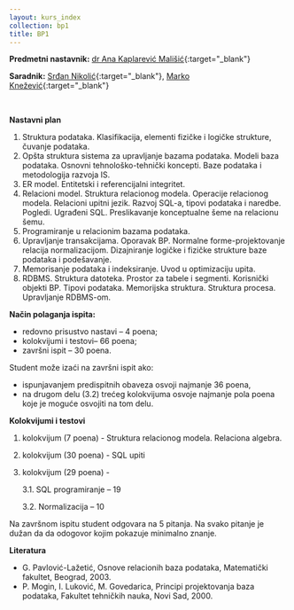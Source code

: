 ```yaml
---
layout: kurs_index
collection: bp1
title: BP1
---
```


**Predmetni nastavnik:** [dr Ana Kaplarević Mališić](https://imi.pmf.kg.ac.rs/index.php?option=com_content&task=view&id=327&Itemid=77){:target="_blank"}

**Saradnik:** [Srđan Nikolić](https://imi.pmf.kg.ac.rs/index.php?id=2776&page=nastavnik){:target="_blank"}, [Marko Knežević](https://imi.pmf.kg.ac.rs/index.php?id=5717&page=nastavnik){:target="_blank"}
&nbsp;

&nbsp;

**Nastavni plan**

1.    Struktura podataka. Klasifikacija, elementi fizičke i logičke strukture, čuvanje podataka.
2.    Opšta struktura sistema za upravljanje bazama podataka. Modeli baza podataka. Osnovni tehnološko-tehnički koncepti. Baze podataka i metodologija razvoja IS.
3.    ER model. Entitetski i referencijalni integritet.
4.    Relacioni model. Struktura relacionog modela. Operacije relacionog modela. Relacioni upitni jezik. Razvoj SQL-a, tipovi podataka i naredbe. Pogledi. Ugrađeni SQL. Preslikavanje konceptualne šeme na relacionu šemu.
5.    Programiranje u relacionim bazama podataka.
6.    Upravljanje transakcijama. Oporavak BP. Normalne forme-projektovanje relacija normalizacijom. Dizajniranje logičke i fizičke strukture baze podataka i podešavanje.
7.    Memorisanje podataka i indeksiranje. Uvod u optimizaciju upita.
8.    RDBMS. Struktura datoteka. Prostor za tabele i segmenti. Korisnički objekti BP. Tipovi podataka. Memorijska struktura. Struktura procesa. Upravljanje RDBMS-om.


**Način polaganja ispita:**


*  redovno prisustvo nastavi – 4 poena;
*  kolokvijumi i testovi– 66 poena;
*  završni ispit – 30 poena.

Student može izaći na završni ispit ako:

*  ispunjavanjem predispitnih obaveza osvoji najmanje 36 poena,
*  na drugom delu (3.2) trećeg kolokvijuma osvoje najmanje pola poena koje je moguće osvojiti na tom delu.


**Kolokvijumi i testovi**

1. kolokvijum (7 poena) - Struktura relacionog modela. Relaciona algebra.

2. kolokvijum (30 poena) - SQL upiti

3. kolokvijum (29 poena) -

    3.1. SQL programiranje – 19

    3.2. Normalizacija – 10

Na završnom ispitu student odgovara na 5 pitanja. Na svako pitanje je dužan da da odogovor kojim pokazuje minimalno znanje.

**Literatura**

*  G. Pavlović-Lažetić, Osnove relacionih baza podataka, Matematički fakultet, Beograd, 2003.
*  P. Mogin, I. Luković, M. Govedarica, Principi projektovanja baza podataka, Fakultet tehničkih nauka, Novi Sad, 2000.
